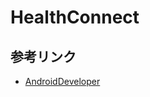 # HealthConnect
## 参考リンク
- [AndroidDeveloper](https://developer.android.com/health-and-fitness/guides/health-connect?hl=ja)
